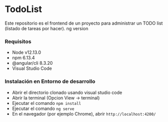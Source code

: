 # TodoList

Este repositorio es el frontend de un proyecto para administrar un TODO list (listado de tareas por hacer). ng version

### Requisitos
- Node                              v12.13.0
- npm                               6.13.4
- @angular/cli                      8.3.20
- Visual Studio Code

### Instalación en Entorno de desarrollo
- Abrir el directorio clonado usando visual studio code
- Abrir la terminal (Opcion View -> terminal)
- Ejecutar el comando `npm install`
- Ejecutar el comando `ng serve`
- En el navegador (por ejemplo Chrome), abrir `http://localhost:4200/`


